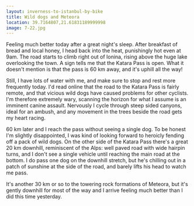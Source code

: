 ```yaml
---
layout: inverness-to-istanbul-by-bike
title: Wild dogs and Meteora
location: 39.7164807,21.61831189999998
image: 7-22.jpg
---
```

Feeling much better today after a great night's sleep. After breakfast of bread and local honey, I head back into the heat, punishingly hot even at 9am. The road starts to climb right out of Ionina, rising above the huge lake overlooking the town. A sign tells me that the Katara Pass is open. What it doesn't mention is that the pass is 60 km away, and it's uphill all the way!

Still, I have lots of water with me, and make sure to stop and rest more frequently today. I'd read online that the road to the Katara Pass is fairly remote, and that vicious wild dogs have caused problems for other cyclists. I'm therefore extremely wary, scanning the horizon for what I assume is an imminent canine assault. Nervously I cycle through steep sided canyons, ideal for an ambush, and any movement in the trees beside the road gets my heart racing. 

60 km later and I reach the pass without seeing a single dog. To be honest I'm slightly disappointed, I was kind of looking forward to heroicly fending off a pack of wild dogs. On the other side of the Katara Pass there's a great 20 km downhill, reminiscent of the Alps: well paved road with wide hairpin turns, and I don't see a single vehicle until reaching the main road at the bottom. I do pass one dog on the downhill stretch, but he's chilling out in a patch of sunshine at the side of the road, and barely lifts his head to watch me pass.

It's another 30 km or so to the towering rock formations of Meteora, but it's gently downhill for most of the way and I arrive feeling much better than I did this time yesterday.